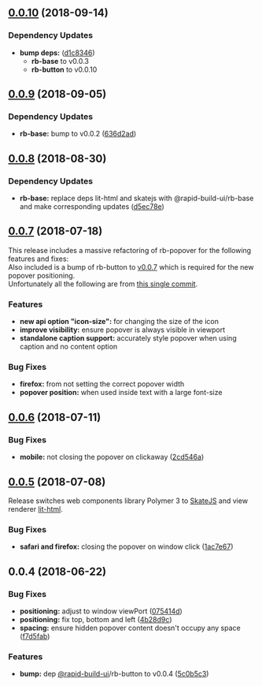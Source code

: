 ## [0.0.10](https://github.com/rapid-build-ui/rb-popover/compare/v0.0.9...v0.0.10) (2018-09-14)


### Dependency Updates

* **bump deps:** ([d1c8346](https://github.com/rapid-build-ui/rb-popover/commit/d1c8346))
	* **rb-base** to v0.0.3
	* **rb-button** to v0.0.10



## [0.0.9](https://github.com/rapid-build-ui/rb-popover/compare/v0.0.8...v0.0.9) (2018-09-05)


### Dependency Updates

* **rb-base:** bump to v0.0.2 ([636d2ad](https://github.com/rapid-build-ui/rb-popover/commit/636d2ad))



## [0.0.8](https://github.com/rapid-build-ui/rb-popover/compare/v0.0.7...v0.0.8) (2018-08-30)


### Dependency Updates

* **rb-base:** replace deps lit-html and skatejs with @rapid-build-ui/rb-base and make corresponding updates ([d5ec78e](https://github.com/rapid-build-ui/rb-popover/commit/d5ec78e))



## [0.0.7](https://github.com/rapid-build-ui/rb-popover/compare/v0.0.6...v0.0.7) (2018-07-18)


This release includes a massive refactoring of rb-popover for the following features and fixes:  
Also included is a bump of rb-button to [v0.0.7](https://git.io/fNZJu) which is required for the new popover positioning.  
Unfortunately all the following are from [this single commit](https://github.com/rapid-build-ui/rb-popover/commit/4d47f6e).


### Features

* **new api option "icon-size":** for changing the size of the icon
* **improve visibility:** ensure popover is always visible in viewport
* **standalone caption support:** accurately style popover when using caption and no content option


### Bug Fixes

* **firefox:** from not setting the correct popover width
* **popover position:** when used inside text with a large font-size



## [0.0.6](https://github.com/rapid-build-ui/rb-popover/compare/v0.0.5...v0.0.6) (2018-07-11)


### Bug Fixes

* **mobile:** not closing the popover on clickaway ([2cd546a](https://github.com/rapid-build-ui/rb-popover/commit/2cd546a))



## [0.0.5](https://github.com/rapid-build-ui/rb-popover/compare/v0.0.4...v0.0.5) (2018-07-08)


Release switches web components library Polymer 3 to [SkateJS](http://skatejs.netlify.com/) and view renderer [lit-html](https://polymer.github.io/lit-html/).


### Bug Fixes

* **safari and firefox:** closing the popover on window click ([1ac7e67](https://github.com/rapid-build-ui/rb-popover/commit/1ac7e67))



## 0.0.4 (2018-06-22)


### Bug Fixes

* **positioning:** adjust to window viewPort ([075414d](https://github.com/rapid-build-ui/rb-popover/commit/075414d))
* **positioning:** fix top, bottom and left ([4b28d9c](https://github.com/rapid-build-ui/rb-popover/commit/4b28d9c))
* **spacing:** ensure hidden popover content doesn't occupy any space ([f7d5fab](https://github.com/rapid-build-ui/rb-popover/commit/f7d5fab))


### Features

* **bump:** dep [@rapid-build-ui](https://github.com/rapid-build-ui)/rb-button to v0.0.4 ([5c0b5c3](https://github.com/rapid-build-ui/rb-popover/commit/5c0b5c3))


